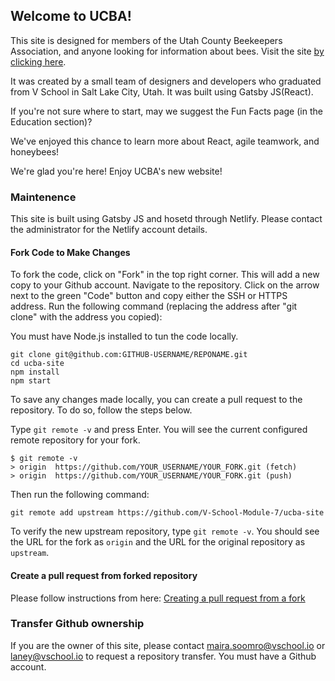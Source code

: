 ## Welcome to UCBA!

This site is designed for members of the Utah County Beekeepers Association, and anyone looking for information about bees. Visit the site [by clicking here](https://www.utahcountybeekeepers.com/).

It was created by a small team of designers and developers who graduated from V School in Salt Lake City, Utah. It was built using Gatsby JS(React).

If you're not sure where to start, may we suggest the Fun Facts page (in the Education section)? 

We've enjoyed this chance to learn more about React, agile teamwork, and honeybees! 

We're glad you're here! Enjoy UCBA's new website!

### Maintenence 
This site is built using Gatsby JS and hosetd through Netlify. Please contact the administrator for the Netlify account details.

#### Fork Code to Make Changes
To fork the code, click on "Fork" in the top right corner. This will add a new copy to your Github account. Navigate to the repository. Click on the arrow next to the green "Code" button and copy either the SSH or HTTPS address. Run the following command (replacing the address after "git clone" with the address you copied):

You must have Node.js installed to tun the code locally.

```
git clone git@github.com:GITHUB-USERNAME/REPONAME.git
cd ucba-site
npm install
npm start
```

To save any changes made locally, you can create a pull request to the repository. To do so, follow the steps below. 

Type `git remote -v` and press Enter. You will see the current configured remote repository for your fork.

```
$ git remote -v
> origin  https://github.com/YOUR_USERNAME/YOUR_FORK.git (fetch)
> origin  https://github.com/YOUR_USERNAME/YOUR_FORK.git (push)
```

Then run the following command: 
```
git remote add upstream https://github.com/V-School-Module-7/ucba-site
```
To verify the new upstream repository, type `git remote -v`. You should see the URL for the fork as `origin` and the URL for the original repository as `upstream`.

#### Create a pull request from forked repository
Please follow instructions from here: [Creating a pull request from a fork](https://docs.github.com/en/pull-requests/collaborating-with-pull-requests/proposing-changes-to-your-work-with-pull-requests/creating-a-pull-request-from-a-fork)


### Transfer Github ownership
If you are the owner of this site, please contact maira.soomro@vschool.io or laney@vschool.io to request a repository transfer. You must have a Github account.